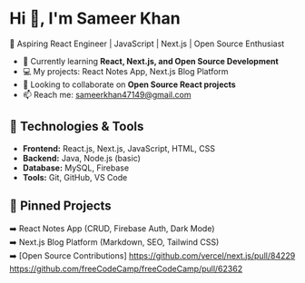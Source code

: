 # Hi 👋, I'm Sameer Khan  

🚀 Aspiring React Engineer | JavaScript | Next.js | Open Source Enthusiast  

- 🌱 Currently learning **React, Next.js, and Open Source Development**  
- 💻 My projects: React Notes App, Next.js Blog Platform  
- 🤝 Looking to collaborate on **Open Source React projects**  
- 📫 Reach me: sameerkhan47149@gmail.com  

## 🔧 Technologies & Tools
- **Frontend:** React.js, Next.js, JavaScript, HTML, CSS  
- **Backend:** Java, Node.js (basic)  
- **Database:** MySQL, Firebase  
- **Tools:** Git, GitHub, VS Code  

## 📌 Pinned Projects
➡️ React Notes App (CRUD, Firebase Auth, Dark Mode)  
➡️ Next.js Blog Platform (Markdown, SEO, Tailwind CSS)  
➡️ [Open Source Contributions]
https://github.com/vercel/next.js/pull/84229
https://github.com/freeCodeCamp/freeCodeCamp/pull/62362

